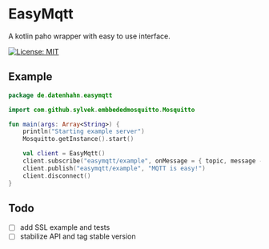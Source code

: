 # EasyMqtt

A kotlin paho wrapper with easy to use interface.

[![License: MIT](https://img.shields.io/badge/License-MIT-yellow.svg)](https://opensource.org/licenses/MIT)

## Example

```kotlin
package de.datenhahn.easymqtt

import com.github.sylvek.embbededmosquitto.Mosquitto

fun main(args: Array<String>) {
    println("Starting example server")
    Mosquitto.getInstance().start()

    val client = EasyMqtt()
    client.subscribe("easymqtt/example", onMessage = { topic, message -> println(topic + " | " + message) })
    client.publish("easymqtt/example", "MQTT is easy!")
    client.disconnect()
}
```

## Todo

- [ ] add SSL example and tests 
- [ ] stabilize API and tag stable version
